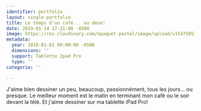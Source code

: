 ```yaml
---
identifier: portfolio
layout: single-portfolio
title: Le temps d'un café... ou deux!
date: 2019-01-14 17:31:00 -0500
image: https://res.cloudinary.com/npaquet-pastel/image/upload/v1547505126/Screenshot_20190114-171740.jpg
metadata:
  year: 2018-01-01 00:00:00 -0500
  dimensions: ''
  support: Tablette Ipad Pro
  type: ''
categorie: ''

---
```

J'aime bien dessiner un peu, beaucoup, passionnément, tous les jours... ou presque. Le meilleur moment est le matin en terminant mon café ou le soir devant la télé. Et j'aime dessiner sur ma tablette iPad Pro!